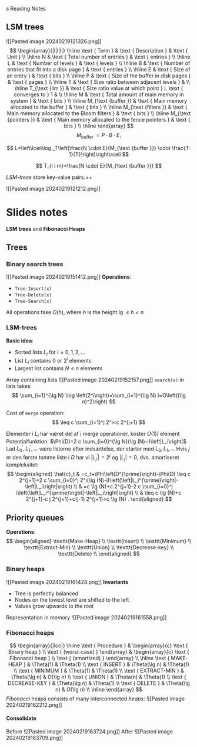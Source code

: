 s Reading Notes
## LSM trees
![[Pasted image 20240219121326.png]]
$$
\begin{array}{|l|l|l|}
\hline \text { Term } & \text { Description } & \text { Unit } \\
\hline N & \text { Total number of entries } & \text { entries } \\
\hline L & \text { Number of levels } & \text { levels } \\
\hline B & \text { Number of entries that fit into a disk page } & \text { entries } \\
\hline E & \text { Size of an entry } & \text { bits } \\
\hline P & \text { Size of the buffer in disk pages } & \text { pages } \\
\hline T & \text { Size ratio between adjacent levels } & \\
\hline T_{\text {lim }} & \text { Size ratio value at which point } L \text { converges to } 1 & \\
\hline M & \text { Total amount of main memory in system } & \text { bits } \\
\hline M_{\text {buffer }} & \text { Main memory allocated to the buffer } & \text { bits } \\
\hline M_{\text {filters }} & \text { Main memory allocated to the Bloom filters } & \text { bits } \\
\hline M_{\text {pointers }} & \text { Main memory allocated to the fence pointers } & \text { bits } \\
\hline
\end{array}
$$
$$
M_{\text {buffer }}=P \cdot B \cdot E,
$$

$$
L=\left\lceil\log _T\left(\frac{N \cdot E}{M_{\text {buffer }}} \cdot \frac{T-1}{T}\right)\right\rceil
$$

$$
T_{l i m}=\frac{N \cdot E}{M_{\text {buffer }}}
$$

*LSM-trees* store key-value pairs.++

![[Pasted image 20240219121212.png]]

# Slides notes
**LSM trees** and **Fibonacci Heaps**

## Trees
### Binary search trees
![[Pasted image 20240219151412.png]]
**Operations**:
- $\texttt{Tree-Insert(x)}$
- $\texttt{Tree-Delete(x)}$
- $\texttt{Tree-Search(x)}$

All operations take $O(h)$, where $h$ is the height $\lg\leq h < n$

### LSM-trees
**Basic idea**:
- Sorted lists $L_i$ for $i=0,1,2, \ldots$ 
- List $L_i$ contains 0 or $2^i$ elements
- Largest list contains $N\leq n$ elements

Array containing lists
![[Pasted image 20240219152157.png]]
$\texttt{search(x)}$ in lists takes: 
$$
\sum_{i=1}^{\lg N} \log \left(2^i\right)=\sum_{i=1}^{\lg N} i=O\left((\lg n)^2\right)
$$

Cost of $\texttt{merge}$ operation:
$$
\leq c \sum_{i=1}^j 2^i<c 2^{j+1}
$$



Elementer i $L_i$ har været del af $i$ merge operationer, koster $O(1) /$ element
Potentialfunktion: $\Phi(D)=2 c \sum_{i=0}^{\lg N}(\lg (N)-i)\left|L_i\right|$
Lad $L_0^{\prime}, L_1^{\prime}, \ldots$ være listerne efter indsættelse, der starter med $L_0, L_1, \ldots$
Hvis $j$ er den første tomme liste i $D$ har vi $\left|L_j^{\prime}\right|=2^j$ og $\left|L_j\right|=0$, dvs. amortiseret kompleksitet:
$$
\begin{aligned}
\hat{c}_t & =c_t+\Phi\left(D^{\prime}\right)-\Phi(D) \leq c 2^{j+1}+2 c \sum_{i=0}^j 2^i(\lg (N)-i)\left(\left|L_i^{\prime}\right|-\left|L_i\right|\right) \\
& =c \lg (N)+c 2^{j+1}-2 c \sum_{i=0}^j i\left(\left|L_i^{\prime}\right|-\left|L_i\right|\right) \\
& \leq c \lg (N)+c 2^{j+1}-c j 2^{j+1}+c(j-1) 2^{j+1}=c \lg (N) .
\end{aligned}
$$

## Priority queues
**Operations**:
$$
\begin{aligned}
\texttt{Make-Heap} \\
\texttt{Insert} \\
\texttt{Minimum} \\
\texttt{Extract-Min} \\
\texttt{Union} \\
\texttt{Decrease-key} \\
\texttt{Delete} \\
\end{aligned}
$$

### Binary heaps
![[Pasted image 20240219161428.png]]
**Invariants**
+ Tree is perfectly balanced
+ Nodes on the lowest level are shifted to the left
+ Values grow upwards to the root

Representation in memory
![[Pasted image 20240219161558.png]]

### Fibonacci heaps
$$
\begin{array}{|lcc|}
\hline \text { Procedure } & \begin{array}{c}
\text { Binary heap } \\
\text { (worst-case) }
\end{array} & \begin{array}{c}
\text { Fibonacci heap } \\
\text { (amortized) }
\end{array} \\
\hline \text { MAKE-HEAP } & \Theta(1) & \Theta(1) \\
\text { INSERT } & \Theta(\lg n) & \Theta(1) \\
\text { MINIMUM } & \Theta(1) & \Theta(1) \\
\text { EXTRACT-MIN } & \Theta(\lg n) & O(\lg n) \\
\text { UNION } & \Theta(n) & \Theta(1) \\
\text { DECREASE-KEY } & \Theta(\lg n) & \Theta(1) \\
\text { DELETE } & \Theta(\lg n) & O(\lg n) \\
\hline
\end{array}
$$
*Fibonacci* heaps consists of many interconnected *heaps*:
![[Pasted image 20240219162212.png]]
#### Consolidate
Before
![[Pasted image 20240219163724.png]]
After
![[Pasted image 20240219163709.png]]